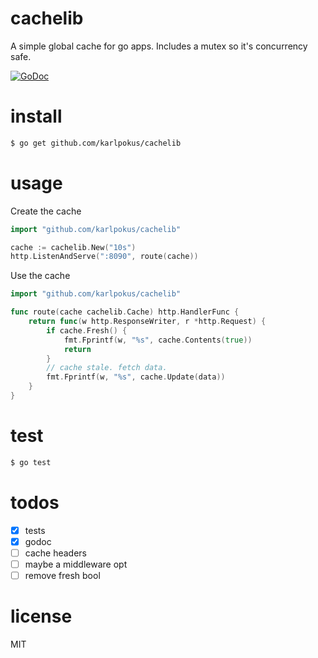 # cachelib
A simple global cache for go apps. Includes a mutex so it's concurrency safe.

[![GoDoc](https://godoc.org/github.com/karlpokus/cachelib?status.svg)](https://godoc.org/github.com/karlpokus/cachelib)

# install
```bash
$ go get github.com/karlpokus/cachelib
```

# usage
Create the cache
```go
import "github.com/karlpokus/cachelib"

cache := cachelib.New("10s")
http.ListenAndServe(":8090", route(cache))
```
Use the cache
```go
import "github.com/karlpokus/cachelib"

func route(cache cachelib.Cache) http.HandlerFunc {
	return func(w http.ResponseWriter, r *http.Request) {
		if cache.Fresh() {
			fmt.Fprintf(w, "%s", cache.Contents(true))
			return
		}
		// cache stale. fetch data.
		fmt.Fprintf(w, "%s", cache.Update(data))
	}
}
```

# test
```bash
$ go test
```

# todos
- [x] tests
- [x] godoc
- [ ] cache headers
- [ ] maybe a middleware opt
- [ ] remove fresh bool

# license
MIT
